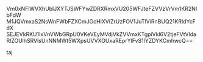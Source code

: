 Vm0xNFlWVXhUblJXYTJSWFYwZDRXRmxVU205WFJteFZVVzVrVm1KR2NIbFdW
M1JQVmxaS2NsWnFWbFZXCmJGcHlXVlZrUzFOV1JuTlViRnBUQ21KRldYcFdX
SEJEVkRKU1IxVnVWbGRpU0VKeVEyMVdjVkZVVmxKTgpiVkl6V2tjeFVtVlda
RlZOUlhSRVlsUnNNMWt5WXpsUVVXOUxaREprYlFvS1lYZDYKCmhwcQ==

taj
